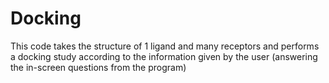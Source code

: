 # Docking
This code takes the structure of 1 ligand and many receptors and performs a docking study according to the information given by the user (answering the in-screen questions from the program)
